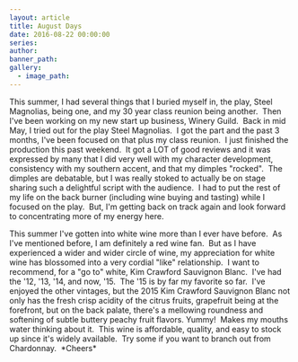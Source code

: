 ```yaml
---
layout: article
title: August Days
date: 2016-08-22 00:00:00
series:
author:
banner_path:
gallery:
  - image_path:
---
```



This summer, I had several things that I buried myself in, the play, Steel Magnolias, being one, and my 30 year class reunion being another.  Then I've been working on my new start up business, Winery Guild.  Back in mid May, I tried out for the play Steel Magnolias.  I got the part and the past 3 months, I've been focused on that plus my class reunion.  I just finished the production this past weekend.  It got a LOT of good reviews and it was expressed by many that I did very well with my character development, consistency with my southern accent, and that my dimples "rocked".  The dimples are debatable, but I was really stoked to actually be on stage sharing such a delightful script with the audience.  I had to put the rest of my life on the back burner (including wine buying and tasting) while I focused on the play.  But, I'm getting back on track again and look forward to concentrating more of my energy here.

This summer I've gotten into white wine more than I ever have before.  As I've mentioned before, I am definitely a red wine fan.  But as I have experienced a wider and wider circle of wine, my appreciation for white wine has blossomed into a very cordial "like" relationship.  I want to recommend, for a "go to" white, Kim Crawford Sauvignon Blanc.  I've had the '12, '13, '14, and now, '15.  The '15 is by far my favorite so far.  I've enjoyed the other vintages, but the 2015 Kim Crawford Sauvignon Blanc not only has the fresh crisp acidity of the citrus fruits, grapefruit being at the forefront, but on the back palate, there's a mellowing roundness and softening of subtle buttery peachy fruit flavors. Yummy!  Makes my mouths water thinking about it.  This wine is affordable, quality, and easy to stock up since it's widely available.  Try some if you want to branch out from Chardonnay.  \*Cheers\*